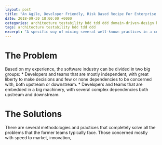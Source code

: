 ```yaml
---
layout: post
title: "An Agile, Developer Friendly, Risk Based Recipe For Enterprise Software Development"
date: 2018-09-30 18:00:00 +0000
categories: architecture testability bdd tdd ddd domain-driven-design behaviour-driven-development
tags: architecture testability bdd tdd ddd
excerpt: "A specific way of mixing several well-known practices in a comprehensive method to achieve a highly maintainable line-of-business software application"
---
```

# The Problem
Based on my experience, the software industry can be divided in two big groups:
    * Developers and teams that are mostly independent, with great liberty to make decisions and few or none dependencies to be concerned with, both upstream or downstream.
    * Developers and teams that are embedded in a big machinery, with several complex dependencies both upstream and downstream.

# The Solutions
There are several methodologies and practices that completely solve all the problems that the former teams typically face. Those concerned mostly with speed to market, innovation, 

